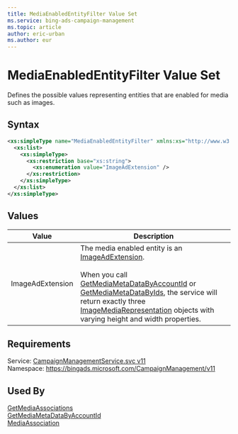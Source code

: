 ```yaml
---
title: MediaEnabledEntityFilter Value Set
ms.service: bing-ads-campaign-management
ms.topic: article
author: eric-urban
ms.author: eur
---
```

# MediaEnabledEntityFilter Value Set
Defines the possible values representing entities that are enabled for media such as images.

## Syntax
```xml
<xs:simpleType name="MediaEnabledEntityFilter" xmlns:xs="http://www.w3.org/2001/XMLSchema">
  <xs:list>
    <xs:simpleType>
      <xs:restriction base="xs:string">
        <xs:enumeration value="ImageAdExtension" />
      </xs:restriction>
    </xs:simpleType>
  </xs:list>
</xs:simpleType>
```

## <a name="values"></a>Values

|Value|Description|
|-----------|---------------|
|<a name="imageadextension"></a>ImageAdExtension|The media enabled entity is an [ImageAdExtension](../campaign-management/imageadextension.md).<br /><br />When you call [GetMediaMetaDataByAccountId](../campaign-management/getmediametadatabyaccountid.md) or [GetMediaMetaDataByIds](../campaign-management/getmediametadatabyids.md), the service will return exactly three [ImageMediaRepresentation](../campaign-management/imagemediarepresentation.md) objects with varying height and width properties.|

## Requirements
Service: [CampaignManagementService.svc v11](https://campaign.api.bingads.microsoft.com/Api/Advertiser/CampaignManagement/v11/CampaignManagementService.svc)  
Namespace: https://bingads.microsoft.com/CampaignManagement/v11  

## Used By
[GetMediaAssociations](getmediaassociations.md)  
[GetMediaMetaDataByAccountId](getmediametadatabyaccountid.md)  
[MediaAssociation](mediaassociation.md)  
